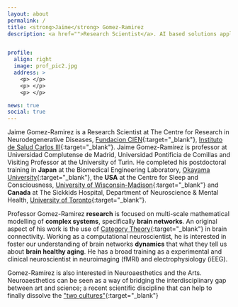 ```yaml
---
layout: about
permalink: /
title: <strong>Jaime</strong> Gomez-Ramirez
description: <a href="">Research Scientist</a>. AI based solutions applied to Health Care.


profile:
  align: right
  image: prof_pic2.jpg 
  address: >
    <p> </p>
    <p> </p>
    <p> </p>

news: true
social: true
---
```


<!--- jaime-profile-22.png twitterprof_400x400.jpg s200_jaime.gomez-ramirez.jpg --->
Jaime Gomez-Ramirez is a Research Scientist at The Centre for Research in Neurodegenerative Diseases, [Fundacion CIEN](http://fundacioncien.es){:target="\_blank"}, [Instituto de Salud Carlos III](https://eng.isciii.es/eng.isciii.es/Paginas/Inicio.html){:target="\_blank"}. 
Jaime Gomez-Ramirez is professor at Universidad Complutense de Madrid, Universidad Pontificia de Comillas and Visiting Professor at the University of Turin. 
He completed his postdoctoral training in <strong>Japan</strong> at the Biomedical Engineering Laboratory, [Okayama University](http://www.biolab.mech.okayama-u.ac.jp/startE.html/){:target="\_blank"}, the <strong>USA</strong> at the Centre for Sleep and Consciousness, [University of Wisconsin-Madison](http://centerforsleepandconsciousness.med.wisc.edu/){:target="\_blank"} and <strong>Canada</strong> at The Sickkids Hospital, Department of Neuroscience & Mental Health, [University of Toronto](http://www.sickkids.ca/Research/Neurosciences-and-mental-health/index.html/){:target="\_blank"}.

<!-- GOES IN VITA: He was visiting Researcher at the University of California, Berkeley, University of Palermo and the Humboldt University, Berlin.He worked for several years in the private sector as a consultant and as team leader in France and Spain for IT and consulting firms. Since 2004, he has returned to Academia, where he currently continues his role as a Research Scholar and Professor.-->

Professor Gomez-Ramirez <strong>research</strong> is focused on multi-scale mathematical modelling of <strong>complex systems</strong>, specifically <strong>brain networks</strong>. An original aspect of his work is the use of [Category Theory](https://www.springer.com/gp/book/9789400777378){:target="\_blank"} in brain connectivity. Working as a computational neuroscientist, he is interested in foster our understanding of brain networks <strong>dynamics</strong> that what they tell us about <strong>brain healthy aging</strong>. He has a broad training as a experimental and clinical neuroscientist in neuroimaging (fMRI) and electrophysiology (iEEG). 

Gomez-Ramírez is also interested in Neuroaesthetics and the Arts. Neuroaesthetics can be seen as a way of bridging the interdisciplinary gap between art and science; a recent scientific discipline that can help to finally dissolve the 
["two cultures"](http://www.aslab.org/~sanz/index.php?option=com_content&task=view&id=54&Itemid=29){:target="\_blank"} 
